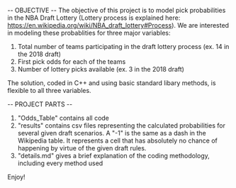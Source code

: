 
-- OBJECTIVE -- The objective of this project is to model pick probabilities in the NBA Draft Lottery (Lottery process is explained here: https://en.wikipedia.org/wiki/NBA_draft_lottery#Process). We are interested in modeling these probablities for three major variables:

  1. Total number of teams participating in the draft lottery process (ex. 14 in the 2018 draft)
  2. First pick odds for each of the teams
  3. Number of lottery picks available (ex. 3 in the 2018 draft)
  
The solution, coded in C++ and using basic standard libary methods, is flexible to all three variables.


-- PROJECT PARTS -- 

  1. "Odds_Table" contains all code
  2. "results" contains csv files representing the calculated probabilities for several given draft scenarios. A "-1" is the same as a dash in the Wikipedia table. It represents a cell that has absolutely no chance of happening by virtue of the given draft rules. 
  3. "details.md" gives a brief explanation of the coding methodology, including every method used  
  
  
Enjoy!
